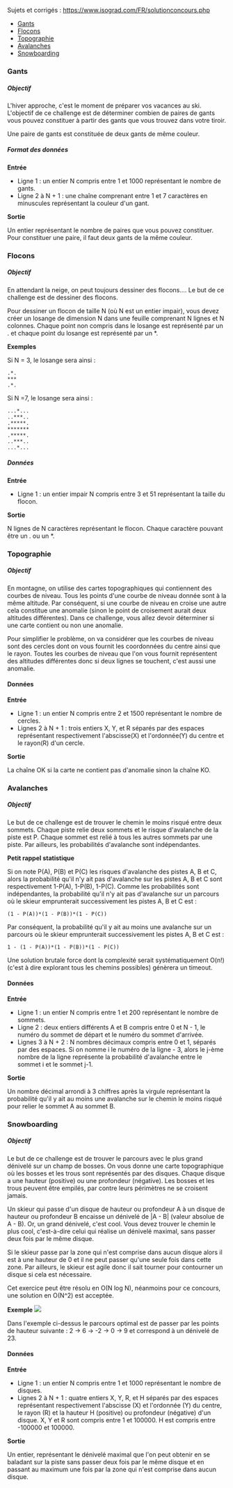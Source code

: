 Sujets et corrigés : https://www.isograd.com/FR/solutionconcours.php

- [Gants](#gants)
- [Flocons](#flocons)
- [Topographie](#topographie)
- [Avalanches](#avalanches)
- [Snowboarding](#snowboarding)


### Gants
##### Objectif
L'hiver approche, c'est le moment de préparer vos vacances au ski. L'objectif de ce challenge est de déterminer combien de paires de gants vous pouvez constituer à partir des gants que vous trouvez dans votre tiroir. 

Une paire de gants est constituée de deux gants de même couleur.

##### Format des données

**Entrée**
- Ligne 1 : un entier N compris entre 1 et 1000 représentant le nombre de gants.
- Ligne 2 à N + 1 : une chaîne comprenant entre 1 et 7 caractères en minuscules représentant la couleur d'un gant.

**Sortie**

Un entier représentant le nombre de paires que vous pouvez constituer. Pour constituer une paire, il faut deux gants de la même couleur.


### Flocons
##### Objectif
En attendant la neige, on peut toujours dessiner des flocons.... Le but de ce challenge est de dessiner des flocons.

Pour dessiner un flocon de taille N (où N est un entier impair), vous devez créer un losange de dimension N dans une feuille comprenant N lignes et N colonnes. Chaque point non compris dans le losange est représenté par un . et chaque point du losange est représenté par un *.

**Exemples**

Si N = 3, le losange sera ainsi :

    .*.
    ***
    .*.

Si N =7, le losange sera ainsi :

    ...*...
    ..***..
    .*****.
    *******
    .*****.
    ..***..
    ...*...

##### Données
**Entrée**
- Ligne 1 : un entier impair N compris entre 3 et 51 représentant la taille du flocon.

**Sortie**

N lignes de N caractères représentant le flocon. Chaque caractère pouvant être un . ou un *.


### Topographie
##### Objectif
En montagne, on utilise des cartes topographiques qui contiennent des courbes de niveau. Tous les points d'une courbe de niveau donnée sont à la même altitude. Par conséquent, si une courbe de niveau en croise une autre cela constitue une anomalie (sinon le point de croisement aurait deux altitudes différentes). Dans ce challenge, vous allez devoir déterminer si une carte contient ou non une anomalie.

Pour simplifier le problème, on va considérer que les courbes de niveau sont des cercles dont on vous fournit les coordonnées du centre ainsi que le rayon. Toutes les courbes de niveau que l'on vous fournit représentent des altitudes différentes donc si deux lignes se touchent, c'est aussi une anomalie.

#### Données

**Entrée**
- Ligne 1 : un entier N compris entre 2 et 1500 représentant le nombre de cercles.
- Lignes 2 à N + 1 : trois entiers X, Y, et R séparés par des espaces représentant respectivement l'abscisse(X) et l'ordonnée(Y) du centre et le rayon(R) d'un cercle.

**Sortie**

La chaîne OK si la carte ne contient pas d'anomalie sinon la chaîne KO.


### Avalanches
##### Objectif
Le but de ce challenge est de trouver le chemin le moins risqué entre deux sommets. Chaque piste relie deux sommets et le risque d'avalanche de la piste est P. Chaque sommet est relié à tous les autres sommets par une piste. Par ailleurs, les probabilités d'avalanche sont indépendantes.

**Petit rappel statistique**

Si on note P(A), P(B) et P(C) les risques d'avalanche des pistes A, B et C, alors la probabilité qu'il n'y ait pas d'avalanche sur les pistes A, B et C sont respectivement 1-P(A), 1-P(B), 1-P(C). Comme les probabilités sont indépendantes, la probabilité qu'il n'y ait pas d'avalanche sur un parcours où le skieur emprunterait successivement les pistes A, B et C est :
```
(1 - P(A))*(1 - P(B))*(1 - P(C))
```

Par conséquent, la probabilité qu'il y ait au moins une avalanche sur un parcours où le skieur emprunterait successivement les pistes A, B et C est :
```
1 - (1 - P(A))*(1 - P(B))*(1 - P(C))
```


Une solution brutale force dont la complexité serait systématiquement O(n!) (c'est à dire explorant tous les chemins possibles) génèrera un timeout.

#### Données
**Entrée**
- Ligne 1 : un entier N compris entre 1 et 200 représentant le nombre de sommets.
- Ligne 2 : deux entiers différents A et B compris entre 0 et N - 1, le numéro du sommet de départ et le numéro du sommet d'arrivée.
- Lignes 3 à N + 2 : N nombres décimaux compris entre 0 et 1, séparés par des espaces. Si on nomme i le numéro de la ligne - 3, alors le j-ème nombre de la ligne représente la probabilité d'avalanche entre le sommet i et le sommet j-1.

**Sortie**

Un nombre décimal arrondi à 3 chiffres après la virgule représentant la probabilité qu'il y ait au moins une avalanche sur le chemin le moins risqué pour relier le sommet A au sommet B.


### Snowboarding
##### Objectif
Le but de ce challenge est de trouver le parcours avec le plus grand dénivelé sur un champ de bosses. On vous donne une carte topographique où les bosses et les trous sont représentés par des disques. Chaque disque a une hauteur (positive) ou une profondeur (négative). Les bosses et les trous peuvent être empilés, par contre leurs périmètres ne se croisent jamais.

Un skieur qui passe d'un disque de hauteur ou profondeur A à un disque de hauteur ou profondeur B encaisse un dénivelé de |A - B| (valeur absolue de A - B). Or, un grand dénivelé, c'est cool. Vous devez trouver le chemin le plus cool, c'est-à-dire celui qui réalise un dénivelé maximal, sans passer deux fois par le même disque.

Si le skieur passe par la zone qui n'est comprise dans aucun disque alors il est à une hauteur de 0 et il ne peut passer qu'une seule fois dans cette zone. Par ailleurs, le skieur est agile donc il sait tourner pour contourner un disque si cela est nécessaire.

Cet exercice peut être résolu en O(N log N), néanmoins pour ce concours, une solution en O(N^2) est acceptée.

**Exemple**
![](CTSTFR0084-1.png)

Dans l'exemple ci-dessus le parcours optimal est de passer par les points de hauteur suivante : 2 -> 6 -> -2 -> 0 -> 9 et correspond à un dénivelé de 23.

#### Données

**Entrée**
- Ligne 1 : un entier N compris entre 1 et 1000 représentant le nombre de disques.
- Lignes 2 à N + 1 : quatre entiers X, Y, R, et H séparés par des espaces représentant respectivement l'abscisse (X) et l'ordonnée (Y) du centre, le rayon (R) et la hauteur H (positive) ou profondeur (négative) d'un disque. X, Y et R sont compris entre 1 et 100000. H est compris entre -100000 et 100000.

**Sortie**

Un entier, représentant le dénivelé maximal que l'on peut obtenir en se baladant sur la piste sans passer deux fois par le même disque et en passant au maximum une fois par la zone qui n'est comprise dans aucun disque.
